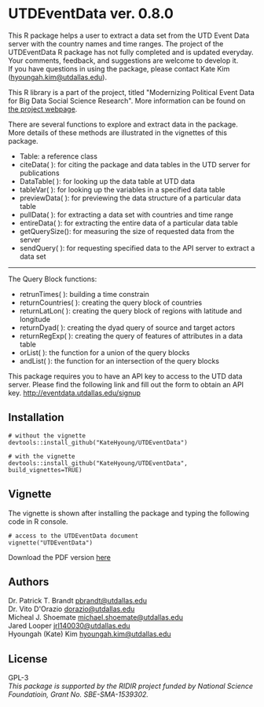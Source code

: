 # UTDEventData ver. 0.8.0

This R package helps a user to extract a data set from the UTD Event Data server with the country names and time ranges. The project of the UTDEventData R package has not fully completed and is updated everyday. Your comments, feedback, and suggestions are welcome to develop it.   
If you have questions in using the package, please contact Kate Kim (<hyoungah.kim@utdallas.edu>).

This R library is a part of the project, titled "Modernizing Political Event Data for Big Data Social Science Research". More information can be found on [the project webpage](http://eventdata.utdallas.edu/data.html).

There are several functions to explore and extract data in the package. More details of these methods are illustrated in the vignettes of this package. 

- Table: a reference class 
- citeData( ): for citing the package and data tables in the UTD server for publications
- DataTable( ): for looking up the data table at UTD data 
- tableVar( ): for looking up the variables in a specified data table
- previewData( ): for previewing the data structure of a particular data table
- pullData( ): for extracting a data set with countries and time range 
- entireData( ): for extracting the entire data of a particular data table
- getQuerySize(): for measuring the size of requested data from the server
- sendQuery( ): for requesting specified data to the API server to extract a data set

****
The Query Block functions:

- retrunTimes( ): building a time constrain 
- returnCountries( ): creating the query block of countries
- returnLatLon( ): creating the query block of regions with latitude and longitude
- returnDyad( ): creating the dyad query of source and target actors
- returnRegExp( ): creating the query of features of attributes in a data table
- orList( ): the function for a union of the query blocks 
- andList( ): the function for an intersection of the query blocks

This package requires you to have an API key to access to the UTD data server. Please find the following link and fill out the form to obtain an API key. 
<http://eventdata.utdallas.edu/signup>

## Installation

```
# without the vignette
devtools::install_github("KateHyoung/UTDEventData") 

# with the vignette
devtools::install_github("KateHyoung/UTDEventData", build_vignettes=TRUE)
```
## Vignette
The vignette is shown after installing the package and typing the following code in R console.

```
# access to the UTDEventData document 
vignette("UTDEventData")
```
Download the PDF version [here](https://github.com/KateHyoung/UTDEventData/raw/UTDEventData/UTDEventData.pdf)


## Authors  
Dr. Patrick T. Brandt <pbrandt@utdallas.edu>  
Dr. Vito D'Orazio <dorazio@utdallas.edu>  
Micheal J. Shoemate <michael.shoemate@utdallas.edu>  
Jared Looper <jrl140030@utdallas.edu>  
Hyoungah (Kate) Kim <hyoungah.kim@utdallas.edu>  

## License
GPL-3 <br/>
*This package is supported by the RIDIR project funded by National Science Foundatioin, Grant No. SBE-SMA-1539302.*
